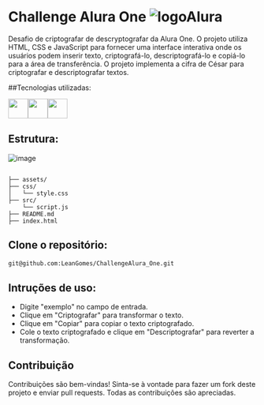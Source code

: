 # Challenge Alura One ![logoAlura](https://github.com/user-attachments/assets/fad5494d-9102-46f4-8fb1-00a26c20f626)

Desafio de criptografar de descryptografar da Alura One. O projeto utiliza HTML, CSS e JavaScript para fornecer uma interface interativa onde os usuários podem inserir texto, criptografá-lo, descriptografá-lo e copiá-lo para a área de transferência. O projeto  implementa a cifra de César para criptografar e descriptografar textos. 

##Tecnologias utilizadas:

<img  loading="lazy" src="https://cdn.jsdelivr.net/gh/devicons/devicon@latest/icons/html5/html5-original.svg" width="40" height="40"/><img loading="lazy" src="https://cdn.jsdelivr.net/gh/devicons/devicon@latest/icons/css3/css3-original.svg" width="40" height="40" /><img loading="lazy" src="https://cdn.jsdelivr.net/gh/devicons/devicon@latest/icons/javascript/javascript-original.svg" width="40" height="40"/>

## Estrutura:
![image](https://github.com/user-attachments/assets/bb52a2ac-bf90-4313-bf62-adb030aab1df)

```

├── assets/
├── css/
│   └── style.css
├── src/
    └── script.js
├── README.md
├── index.html

```

## Clone o repositório:
   ```sh
   git@github.com:LeanGomes/ChallengeAlura_One.git
   ```

## Intruções de uso:
<ul>
<li>Digite "exemplo" no campo de entrada.</li>
<li>Clique em "Criptografar" para transformar o texto.</li>
<li>Clique em "Copiar" para copiar o texto criptografado.</li>
<li>Cole o texto criptografado e clique em "Descriptografar" para reverter a transformação.</li>
</ul>


## Contribuição

Contribuições são bem-vindas! Sinta-se à vontade para fazer um fork deste projeto e enviar pull requests. Todas as contribuições são apreciadas.
